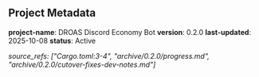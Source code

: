 ## Project Metadata


**project-name**: DROAS Discord Economy Bot
**version**: 0.2.0
**last-updated**: 2025-10-08
**status**: Active

*source_refs: ["Cargo.toml:3-4", "archive/0.2.0/progress.md", "archive/0.2.0/cutover-fixes-dev-notes.md"]*

